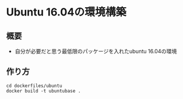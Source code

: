 # Ubuntu 16.04の環境構築

## 概要

+ 自分が必要だと思う最低限のパッケージを入れたubuntu 16.04の環境

## 作り方

```
cd dockerfiles/ubuntu
docker build -t ubuntubase .
```
